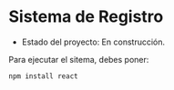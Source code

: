 <h1> Sistema de Registro</h1>

- Estado del proyecto: En construcción. 

Para ejecutar el sitema, debes poner:

```npm install react```
